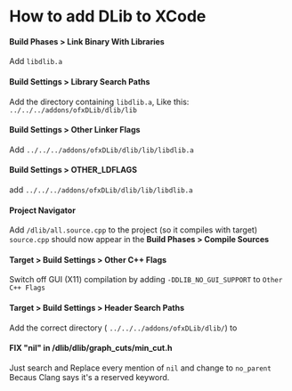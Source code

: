# How to add DLib to XCode #


#### Build Phases > Link Binary With Libraries
Add `libdlib.a`

#### Build Settings > Library Search Paths
Add the directory containing `libdlib.a`, 
Like this: `../../../addons/ofxDLib/dlib/lib`

#### Build Settings > Other Linker Flags
Add `../../../addons/ofxDLib/dlib/lib/libdlib.a`

#### Build Settings > OTHER_LDFLAGS
add `../../../addons/ofxDLib/dlib/lib/libdlib.a`

#### Project Navigator
Add `/dlib/all.source.cpp` to the project (so it compiles with target)
`source.cpp` should now appear in the **Build Phases > Compile Sources**

#### Target > Build Settings > Other C++ Flags
Switch off GUI (X11) compilation by adding `-DDLIB_NO_GUI_SUPPORT` to `Other C++ Flags`

#### Target > Build Settings > Header Search Paths
Add the correct directory ( `../../../addons/ofxDLib/dlib/`) to 

#### FIX "nil" in /dlib/dlib/graph_cuts/min_cut.h
Just search and Replace every mention of `nil` and change to `no_parent`
Becaus Clang says it's a reserved keyword.
